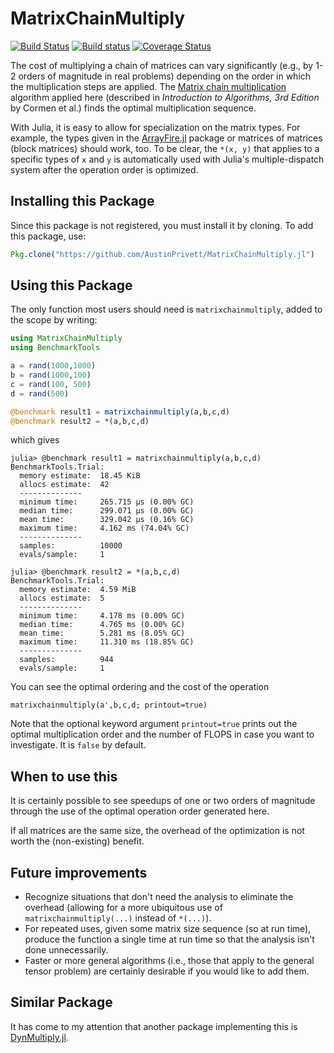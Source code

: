 # MatrixChainMultiply

[![Build Status](https://travis-ci.org/AustinPrivett/MatrixChainMultiply.jl.svg?branch=master)](https://travis-ci.org/AustinPrivett/MatrixChainMultiply.jl)
[![Build status](https://ci.appveyor.com/api/projects/status/e1y8l6w9bjcuwame?svg=true)](https://ci.appveyor.com/project/AustinPrivett/matrixchainmultiply-jl)
[![Coverage Status](https://coveralls.io/repos/github/AustinPrivett/MatrixChainMultiply.jl/badge.svg?branch=master)](https://coveralls.io/github/AustinPrivett/MatrixChainMultiply.jl?branch=master)

The cost of multiplying a chain of matrices can vary significantly (e.g., by 1-2 orders of magnitude in real problems) depending on the order in which the multiplication steps are applied. The
[Matrix chain multiplication](https://www.wikiwand.com/en/Matrix_chain_multiplication)
algorithm applied here (described in *Introduction to Algorithms, 3rd Edition*
by Cormen et al.) finds the optimal multiplication sequence.

With Julia, it is easy to allow for specialization on the matrix types.
For example, the types given in the [ArrayFire.jl](https://github.com/JuliaComputing/ArrayFire.jl) package or matrices of matrices (block matrices) should work, too. To be clear, the `*(x, y)` that applies to a specific types of `x` and `y` is automatically used with Julia's multiple-dispatch system after the operation order is optimized.

## Installing this Package

Since this package is not registered, you must install it by cloning. To add this package, use:

```julia
Pkg.clone("https://github.com/AustinPrivett/MatrixChainMultiply.jl")
```

## Using this Package

The only function most users should need is `matrixchainmultiply`,
added to the scope by writing:

```julia
using MatrixChainMultiply
using BenchmarkTools

a = rand(1000,1000)
b = rand(1000,100)
c = rand(100, 500)
d = rand(500)

@benchmark result1 = matrixchainmultiply(a,b,c,d)
@benchmark result2 = *(a,b,c,d)
```

which gives

```
julia> @benchmark result1 = matrixchainmultiply(a,b,c,d)
BenchmarkTools.Trial:
  memory estimate:  18.45 KiB
  allocs estimate:  42
  --------------
  minimum time:     265.715 μs (0.00% GC)
  median time:      299.071 μs (0.00% GC)
  mean time:        329.042 μs (0.16% GC)
  maximum time:     4.162 ms (74.04% GC)
  --------------
  samples:          10000
  evals/sample:     1

julia> @benchmark result2 = *(a,b,c,d)
BenchmarkTools.Trial:
  memory estimate:  4.59 MiB
  allocs estimate:  5
  --------------
  minimum time:     4.178 ms (0.00% GC)
  median time:      4.765 ms (0.00% GC)
  mean time:        5.281 ms (8.05% GC)
  maximum time:     11.310 ms (18.85% GC)
  --------------
  samples:          944
  evals/sample:     1
```

You can see the optimal ordering and the cost of the operation

```
matrixchainmultiply(a',b,c,d; printout=true)
```

Note that the optional keyword argument `printout=true` prints out the
optimal multiplication order and the number of FLOPS in case you want
to investigate. It is `false` by default.

## When to use this

It is certainly
possible to see speedups of one or two orders of magnitude through the
use of the optimal operation order generated here.

If all matrices are the same size, the overhead of the optimization is
not worth the (non-existing) benefit.

## Future improvements

* Recognize situations that don't need the analysis to eliminate the
  overhead (allowing for a more ubiquitous use of `matrixchainmultiply(...)`
  instead of `*(...)`).
* For repeated uses, given some matrix size sequence (so at run time), produce
  the function a single time at run time so that the analysis isn't done
  unnecessarily.
* Faster or more general algorithms (i.e., those that apply to the general
  tensor problem) are certainly desirable if you would like to add them.
  
## Similar Package

It has come to my attention that another package implementing this
is [DynMultiply.jl](https://github.com/LMescheder/DynMultiply.jl.).
